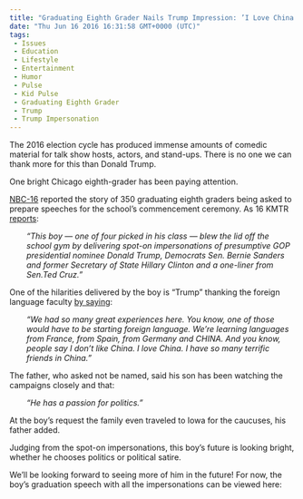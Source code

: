 ```yaml
---
title: "Graduating Eighth Grader Nails Trump Impression: ’I Love China’"
date: "Thu Jun 16 2016 16:31:58 GMT+0000 (UTC)"
tags: 
 - Issues
 - Education
 - Lifestyle
 - Entertainment
 - Humor
 - Pulse
 - Kid Pulse
 - Graduating Eighth Grader
 - Trump
 - Trump Impersonation
---
```

<p><!--OffDef--></p><p><!--Ads1--></p><p>The 2016 election cycle has produced immense amounts of comedic material for talk show hosts, actors, and stand-ups. There is no one we can thank more for this than Donald Trump.</p><p>One bright Chicago eighth-grader has been paying attention.</p><p><a href="http://nbc16.com/news/offbeat/graduating-eighth-grader-absolutely-nails-donald-trump-bernie-sanders-impressions#" onclick="__gaTracker(&apos;send&apos;, &apos;event&apos;, &apos;outbound-article&apos;, &apos;http://nbc16.com/news/offbeat/graduating-eighth-grader-absolutely-nails-donald-trump-bernie-sanders-impressions#&apos;, &apos;NBC-16&apos;);">NBC-16</a> reported the story of 350 graduating eighth graders being asked to prepare speeches for the school&#x2019;s commencement ceremony. As 16 KMTR <a href="http://nbc16.com/news/offbeat/graduating-eighth-grader-absolutely-nails-donald-trump-bernie-sanders-impressions#" onclick="__gaTracker(&apos;send&apos;, &apos;event&apos;, &apos;outbound-article&apos;, &apos;http://nbc16.com/news/offbeat/graduating-eighth-grader-absolutely-nails-donald-trump-bernie-sanders-impressions#&apos;, &apos;reports&apos;);">reports</a>:</p><p style="padding-left: 30px;"><em>&#x201C;This boy &#x2014; one of four picked in his class &#x2014; blew the lid off the school gym by</em> d<em>elivering spot-on impersonations of presumptive GOP presidential nominee Donald Trump, Democrats Sen. Bernie Sanders and former Secretary of State Hillary Clinton and a one-liner from Sen.Ted Cruz.&#x201D;</em></p><p>One of the hilarities delivered by the boy is &#x201C;Trump&#x201D; thanking the foreign language faculty <a href="https://www.youtube.com/watch?v=0khR11eRvfQ" onclick="__gaTracker(&apos;send&apos;, &apos;event&apos;, &apos;outbound-article&apos;, &apos;https://www.youtube.com/watch?v=0khR11eRvfQ&apos;, &apos;by saying&apos;);">by saying</a>:</p><p style="padding-left: 30px;"><em>&#x201C;We had so many great experiences here. You know, one of those would have to be starting foreign language. We&#x2019;re learning languages from France, from Spain, from Germany and CHINA. And you know, people say I don&#x2019;t like China. I love China. I have so many terrific friends in China.&#x201D;</em></p><p>The father, who asked not be named, said his son has been watching the campaigns closely and that:</p><p style="padding-left: 30px;"><em>&#x201C;He has a passion for politics.&#x201D;</em></p><p>At the boy&#x2019;s request the family even traveled to Iowa for the caucuses, his father added.</p><p><!--Ads2--></p><p>Judging from the spot-on impersonations, this boy&#x2019;s future is looking bright, whether he chooses politics or political satire.</p><p>We&#x2019;ll be looking forward to seeing more of him in the future! For now, the boy&#x2019;s graduation speech with all the impersonations can be viewed here:</p>